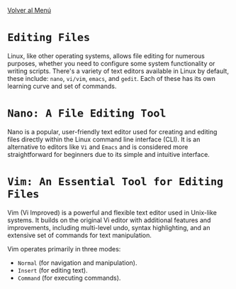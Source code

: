 [Volver al Menú](../root.md)

# `Editing Files`

Linux, like other operating systems, allows file editing for numerous purposes, whether you need to configure some system functionality or writing scripts. There's a variety of text editors available in Linux by default, these include: `nano`, `vi/vim`, `emacs`, and `gedit`. Each of these has its own learning curve and set of commands.

# `Nano: A File Editing Tool`

Nano is a popular, user-friendly text editor used for creating and editing files directly within the Linux command line interface (CLI). It is an alternative to editors like `Vi` and `Emacs` and is considered more straightforward for beginners due to its simple and intuitive interface.

# `Vim: An Essential Tool for Editing Files`

Vim (Vi Improved) is a powerful and flexible text editor used in Unix-like systems. It builds on the original Vi editor with additional features and improvements, including multi-level undo, syntax highlighting, and an extensive set of commands for text manipulation.

Vim operates primarily in three modes:

- `Normal` (for navigation and manipulation).
- `Insert` (for editing text).
- `Command` (for executing commands).
